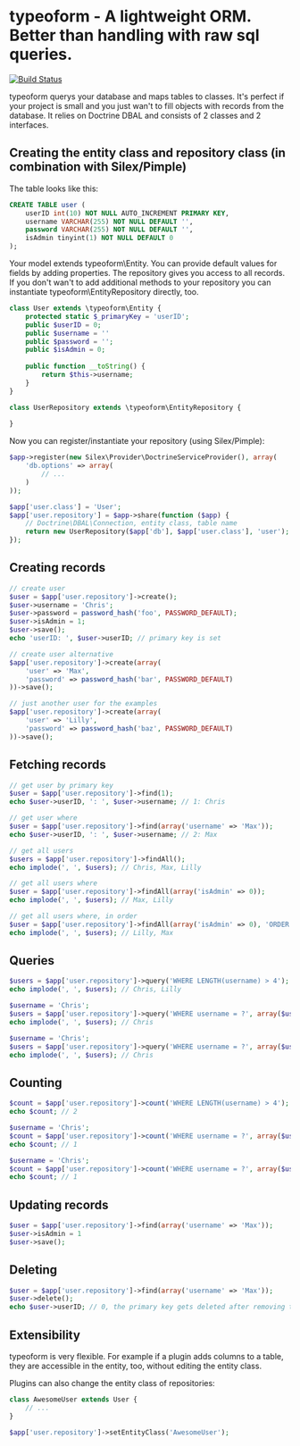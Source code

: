 typeoform - A lightweight ORM. Better than handling with raw sql queries.
==============================================================================

[![Build Status](https://secure.travis-ci.org/schokocappucino/typeoform.png)](http://travis-ci.org/schokocappucino/typeoform)

typeoform querys your database and maps tables to classes. It's perfect
if your project is small and you just wan't to fill objects with records from
the database. It relies on Doctrine DBAL and consists of 2 classes and 2 interfaces.

Creating the entity class and repository class (in combination with Silex/Pimple)
---------------------------------------------------------------------------------
The table looks like this:

```sql
CREATE TABLE user (
	userID int(10) NOT NULL AUTO_INCREMENT PRIMARY KEY,
	username VARCHAR(255) NOT NULL DEFAULT '',
	password VARCHAR(255) NOT NULL DEFAULT '',
	isAdmin tinyint(1) NOT NULL DEFAULT 0
);
```

Your model extends typeoform\Entity. You can provide default values for fields by adding properties.
The repository gives you access to all records. If you don't wan't to add additional methods to your
repository you can instantiate typeoform\EntityRepository directly, too. 

```php
class User extends \typeoform\Entity {
	protected static $_primaryKey = 'userID';
	public $userID = 0;
	public $username = ''
	public $password = '';
	public $isAdmin = 0;
	
	public function __toString() {
		return $this->username;
	}
}

class UserRepository extends \typeoform\EntityRepository {
	
}
```

Now you can register/instantiate your repository (using Silex/Pimple):

```php
$app->register(new Silex\Provider\DoctrineServiceProvider(), array(
	'db.options' => array(
		// ...
	)
));

$app['user.class'] = 'User';
$app['user.repository'] = $app->share(function ($app) {
	// Doctrine\DBAL\Connection, entity class, table name
	return new UserRepository($app['db'], $app['user.class'], 'user');
});
```

Creating records
----------------

```php
// create user
$user = $app['user.repository']->create();
$user->username = 'Chris';
$user->password = password_hash('foo', PASSWORD_DEFAULT);
$user->isAdmin = 1;
$user->save();
echo 'userID: ', $user->userID; // primary key is set

// create user alternative
$app['user.repository']->create(array(
	'user' => 'Max',
	'password' => password_hash('bar', PASSWORD_DEFAULT)
))->save();

// just another user for the examples
$app['user.repository']->create(array(
	'user' => 'Lilly',
	'password' => password_hash('baz', PASSWORD_DEFAULT)
))->save();
```

Fetching records
----------------

```php
// get user by primary key
$user = $app['user.repository']->find(1);
echo $user->userID, ': ', $user->username; // 1: Chris

// get user where
$user = $app['user.repository']->find(array('username' => 'Max'));
echo $user->userID, ': ', $user->username; // 2: Max

// get all users
$users = $app['user.repository']->findAll();
echo implode(', ', $users); // Chris, Max, Lilly

// get all users where
$user = $app['user.repository']->findAll(array('isAdmin' => 0));
echo implode(', ', $users); // Max, Lilly

// get all users where, in order
$user = $app['user.repository']->findAll(array('isAdmin' => 0), 'ORDER BY username ASC');
echo implode(', ', $users); // Lilly, Max
```

Queries
-------

```php
$users = $app['user.repository']->query('WHERE LENGTH(username) > 4');
echo implode(', ', $users); // Chris, Lilly

$username = 'Chris';
$users = $app['user.repository']->query('WHERE username = ?', array($username));
echo implode(', ', $users); // Chris

$username = 'Chris';
$users = $app['user.repository']->query('WHERE username = ?', array($username), \PDO::PARAM_STR));
echo implode(', ', $users); // Chris
```

Counting
-------

```php
$count = $app['user.repository']->count('WHERE LENGTH(username) > 4');
echo $count; // 2

$username = 'Chris';
$count = $app['user.repository']->count('WHERE username = ?', array($username));
echo $count; // 1

$username = 'Chris';
$count = $app['user.repository']->count('WHERE username = ?', array($username), \PDO::PARAM_STR));
echo $count; // 1
```

Updating records
----------------

```php
$user = $app['user.repository']->find(array('username' => 'Max'));
$user->isAdmin = 1
$user->save();
```

Deleting
--------

```php
$user = $app['user.repository']->find(array('username' => 'Max'));
$user->delete();
echo $user->userID; // 0, the primary key gets deleted after removing the entity
```

Extensibility
-------------

typeoform is very flexible. For example if a plugin adds columns to a table,
they are accessible in the entity, too, without editing the entity class.

Plugins can also change the entity class of repositories:

```php
class AwesomeUser extends User {
	// ...
}

$app['user.repository']->setEntityClass('AwesomeUser');
```